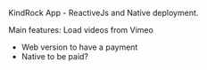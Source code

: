 KindRock App - ReactiveJs and Native deployment.

Main features:
Load videos from Vimeo
- Web version to have a payment
- Native to be paid?